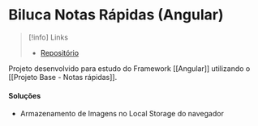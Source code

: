 # Biluca Notas Rápidas (Angular)

> [!info] Links
> - [Repositório](https://github.com/BrunoBiluca/biluca-notas-angular)

Projeto desenvolvido para estudo do Framework [[Angular]] utilizando o [[Projeto Base - Notas rápidas]].

#### Soluções

- Armazenamento de Imagens no Local Storage do navegador
